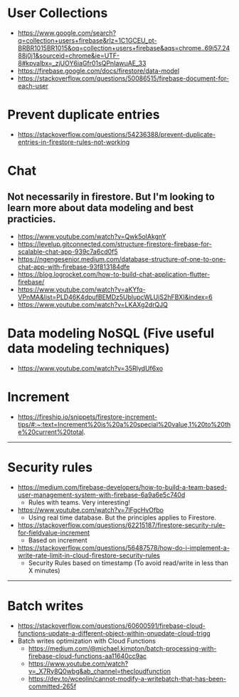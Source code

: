 
# User Collections
 - https://www.google.com/search?q=collection+users+firebase&rlz=1C1GCEU_pt-BRBR1015BR1015&oq=collection+users+firebase&aqs=chrome..69i57.2488j0j1&sourceid=chrome&ie=UTF-8#kpvalbx=_zjUOY6iaGfr01sQPnIawuAE_33
 - https://firebase.google.com/docs/firestore/data-model
 - https://stackoverflow.com/questions/50086515/firebase-document-for-each-user

# Prevent duplicate entries
 - https://stackoverflow.com/questions/54236388/prevent-duplicate-entries-in-firestore-rules-not-working

# Chat
## Not necessarily in firestore. But I'm looking to learn more about data modeling and best practicies.
 - https://www.youtube.com/watch?v=Qwk5oIAkgnY
 - https://levelup.gitconnected.com/structure-firestore-firebase-for-scalable-chat-app-939c7a6cd0f5
 - https://ngengesenior.medium.com/database-structure-of-one-to-one-chat-app-with-firebase-93f813184dfe
 - https://blog.logrocket.com/how-to-build-chat-application-flutter-firebase/
 - https://www.youtube.com/watch?v=aKYfq-VPnMA&list=PLD46K4dpufBEMDz5UblupcWLUiS2hFBXI&index=6
 - https://www.youtube.com/watch?v=LKAXg2drQJQ

# Data modeling NoSQL (Five useful data modeling techniques)
 - https://www.youtube.com/watch?v=35RlydUf6xo

# Increment
 - https://fireship.io/snippets/firestore-increment-tips/#:~:text=Increment%20is%20a%20special%20value,1%20to%20the%20current%20total.


----

# Security rules

  - https://medium.com/firebase-developers/how-to-build-a-team-based-user-management-system-with-firebase-6a9a6e5c740d
    - Rules with teams. Very interesting!
  - https://www.youtube.com/watch?v=7lFgcHvOfbo
    - Using real time database. But the principles applies to Firestore.
  - https://stackoverflow.com/questions/62215187/firestore-security-rule-for-fieldvalue-increment
    - Based on increment
  - https://stackoverflow.com/questions/56487578/how-do-i-implement-a-write-rate-limit-in-cloud-firestore-security-rules
    - Security Rules based on timestamp (To avoid read/write in less than X minutes)


----

# Batch writes

 - https://stackoverflow.com/questions/60600591/firebase-cloud-functions-update-a-different-object-within-onupdate-cloud-trigg
 - Batch writes optimization with Cloud Functions
   - https://medium.com/@michael.kimpton/batch-processing-with-firebase-cloud-functions-aa11640cc9ac
   - https://www.youtube.com/watch?v=_X7Ry8Q0wbg&ab_channel=thecloudfunction
   - https://dev.to/wceolin/cannot-modify-a-writebatch-that-has-been-committed-265f



